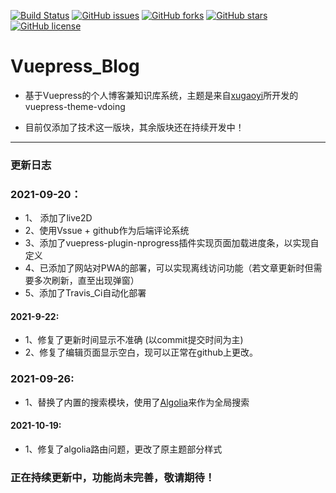 [![Build Status](https://app.travis-ci.com/Richard-LiSR/Vue_blog.svg?branch=master)](https://app.travis-ci.com/Richard-LiSR/Vue_blog)
[![GitHub issues](https://img.shields.io/github/issues/Richard-LiSR/Vue_blog)](https://github.com/Richard-LiSR/Vue_blog/issues)
[![GitHub forks](https://img.shields.io/github/forks/Richard-LiSR/Vue_blog)](https://github.com/Richard-LiSR/Vue_blog/network)
[![GitHub stars](https://img.shields.io/github/stars/Richard-LiSR/Vue_blog)](https://github.com/Richard-LiSR/Vue_blog/stargazers)
[![GitHub license](https://img.shields.io/github/license/Richard-LiSR/Vue_blog)](https://github.com/Richard-LiSR/Vue_blog/blob/master/LICENSE)

# Vuepress_Blog
* 基于Vuepress的个人博客兼知识库系统，主题是来自[xugaoyi](https://github.com/xugaoyi)所开发的vuepress-theme-vdoing

* 目前仅添加了技术这一版块，其余版块还在持续开发中！

---------------------------------------------------
### 更新日志

### 2021-09-20：
* 1、 添加了live2D
* 2、使用Vssue + github作为后端评论系统
* 3、添加了vuepress-plugin-nprogress插件实现页面加载进度条，以实现自定义
* 4、已添加了网站对PWA的部署，可以实现离线访问功能（若文章更新时但需要多次刷新，直至出现弹窗）
* 5、添加了Travis_Ci自动化部署
#### 2021-9-22:
* 1、修复了更新时间显示不准确 (以commit提交时间为主)
* 2、修复了编辑页面显示空白，现可以正常在github上更改。
### 2021-09-26:
* 1、替换了内置的搜索模块，使用了[Algolia](https://www.algolia.com)来作为全局搜索

#### 2021-10-19:
* 1、修复了algolia路由问题，更改了原主题部分样式
### 正在持续更新中，功能尚未完善，敬请期待！